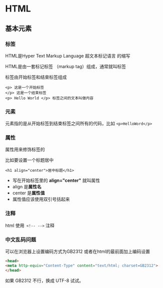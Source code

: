 # HTML

## 基本元素

### 标签

HTML是Hyper Text Markup Language 超文本标记语言 的缩写

HTML是由一套标记标签 （markup tag）组成，通常就叫标签

标签由开始标签和结束标签组成

```
<p> 这是一个开始标签
</p> 这是一个结束标签
<p> Hello World </p> 标签之间的文本叫做内容
```

### 元素

元素指的是从开始标签到结束标签之间所有的代码，比如 `<p>HelloWord</p>`

### 属性

属性用来修饰标签的

比如要设置一个标题居中

```
<h1 align="center">居中标题</h1>
```

- 写在开始标签里的 **align="center"** 就叫属性
- align 是**属性名**
- center 是**属性值**
- 属性值应该使用双引号括起来

### 注释

html 使用` <!-- -->` 注释



### 中文乱码问题
可以在浏览器上设置编码方式为GB2312
或者在html的最前面加上编码设置

```html
<head>
<meta http-equiv="Content-Type" content="text/html; charset=GB2312">
</head> 
```

如果 GB2312 不行，换成 UTF-8 试试。

